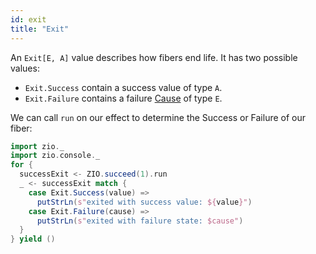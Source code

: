 ```yaml
---
id: exit
title: "Exit"
---
```


An `Exit[E, A]` value describes how fibers end life. It has two possible values:
- `Exit.Success` contain a success value of type `A`. 
- `Exit.Failure` contains a failure [Cause](cause.md) of type `E`.

We can call `run` on our effect to determine the Success or Failure of our fiber:

```scala
import zio._
import zio.console._
for {
  successExit <- ZIO.succeed(1).run
  _ <- successExit match {
    case Exit.Success(value) =>
      putStrLn(s"exited with success value: ${value}")
    case Exit.Failure(cause) =>
      putStrLn(s"exited with failure state: $cause")
  }
} yield ()
```